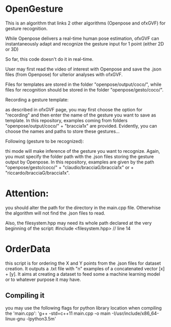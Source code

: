 # OpenGesture

This is an algorithm that links 2 other algorithms (Openpose and ofxGVF) for gesture recognition.

While Openpose delivers a real-time human pose estimation, ofxGVF can instantaneously adapt and recognize the gesture input for 1 point (either 2D or 3D)

So far, this code doesn't do it in real-time. 

User may first read the video of interest with Openpose and save the .json files (from Openpose) for ulterior analyses with ofxGVF.

Files for templates are stored in the folder "openpose/output/coco/", while files for recognition should be stored in the folder "openpose/gesto/coco/".

Recording a gesture template:

as described in ofxGVF page, you may first choose the option for "recording" and then enter the name of the gesture you want to save as template. In this repository, examples coming from folders "openpose/output/coco/" + "braccia1x" are provided. 
Evidently, you can choose the names and paths to store these gestures...

Following (gesture to be recognized):

thi mode will make inference of the gesture you want to recognize. Again, you must specify the folder path with the .json files storing the gesture output by Openpose. In this repository, examples are given by the path "openpose/gesto/coco/" + "claudio/bracciaG/braccia1x" or + "riccardo/bracciaG/braccia1x".

# Attention: 
you should alter the path for the directory in the main.cpp file. Otherwhise the algorithm will not find the .json files to read.

Also, the filesystem.hpp may need its whole path declared at the very beginning of the script:
#include <filesystem.hpp> // line 14

# OrderData

this script is for ordering the X and Y points from the .json files for dataset creation. It outputs a .txt file with "n" examples of a concatenated vector [x] + [y]. It aims at creating a dataset to feed some a machine learning model or to whatever purpose it may have. 

## Compiling it

you may use the following flags for python library location when compiling the 'main.cpp':
'g++ -std=c++11 main.cpp -o main -I/usr/include/x86_64-linux-gnu -lpython3.5m'
